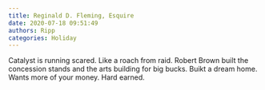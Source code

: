 ```yaml
---
title: Reginald D. Fleming, Esquire
date: 2020-07-18 09:51:49
authors: Ripp
categories: Holiday
---
```


 Catalyst is running scared.
Like a roach from raid. Robert Brown built the concession stands and the arts building for big bucks. Buikt a dream home. Wants more of your money. Hard earned.